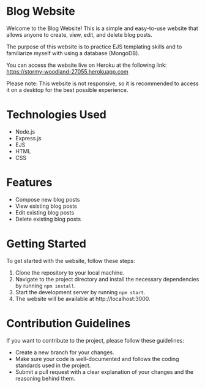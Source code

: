# Blog Website
Welcome to the Blog Website! This is a simple and easy-to-use website that allows anyone to create, view, edit, and delete blog posts.

The purpose of this website is to practice EJS templating skills and to familiarize myself with using a database (MongoDB).

You can access the website live on Heroku at the following link: https://stormy-woodland-27055.herokuapp.com

Please note: This website is not responsive, so it is recommended to access it on a desktop for the best possible experience.

# Technologies Used
  - Node.js
  - Express.js
  - EJS
  - HTML
  - CSS
# Features
  - Compose new blog posts
  - View existing blog posts
  - Edit existing blog posts
  - Delete existing blog posts
# Getting Started
To get started with the website, follow these steps:

  1. Clone the repository to your local machine.
  2. Navigate to the project directory and install the necessary dependencies by running `npm install`.
  3. Start the development server by running `npm start`.
  4. The website will be available at http://localhost:3000.
  
# Contribution Guidelines
If you want to contribute to the project, please follow these guidelines:

  - Create a new branch for your changes.
  - Make sure your code is well-documented and follows the coding standards used in the project.
  - Submit a pull request with a clear explanation of your changes and the reasoning behind them.
